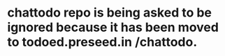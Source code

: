 # chattodo repo is being asked to be ignored because it has been moved to todoed.preseed.in /chattodo.
